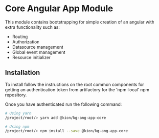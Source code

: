 # Core Angular App Module

This module contains bootstrapping for simple creation of an angular with extra functionality such as:

- Routing
- Authorization
- Datasource management
- Global event management
- Resource initializer

## Installation

To install follow the instructions on the root common components for getting an authentication token from artifactory for the 'npm-local' npm repository.

Once you have authenticated run the following command:

```bash
# Using yarn
/project/root/> yarn add @kion/kg-ang-app-core

# Using npm
/project/root/> npm install --save @kion/kg-ang-app-core
```